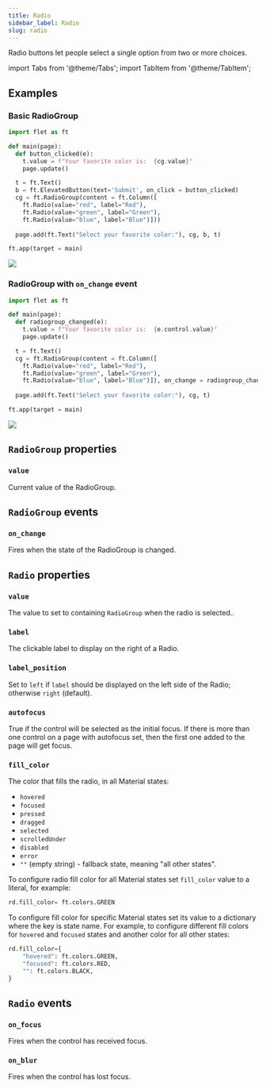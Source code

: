 ```yaml
---
title: Radio
sidebar_label: Radio
slug: radio
---
```


Radio buttons let people select a single option from two or more choices.

import Tabs from '@theme/Tabs';
import TabItem from '@theme/TabItem';

## Examples

### Basic RadioGroup

<Tabs groupId="language">
  <TabItem value="python" label="Python" default>

```python
import flet as ft

def main(page):
  def button_clicked(e):
    t.value = f"Your favorite color is:  {cg.value}"
    page.update()

  t = ft.Text()
  b = ft.ElevatedButton(text='Submit', on_click = button_clicked)
  cg = ft.RadioGroup(content = ft.Column([
    ft.Radio(value="red", label="Red"),
    ft.Radio(value="green", label="Green"),
    ft.Radio(value="blue", label="Blue")]))
  
  page.add(ft.Text("Select your favorite color:"), cg, b, t)

ft.app(target = main)
```
  </TabItem>
</Tabs>

<img src="/img/docs/controls/radio/basic-radio.gif" className="screenshot-30"/>

### RadioGroup with `on_change` event

<Tabs groupId="language">
  <TabItem value="python" label="Python" default>

```python
import flet as ft

def main(page):
  def radiogroup_changed(e):
    t.value = f"Your favorite color is:  {e.control.value}"
    page.update()

  t = ft.Text()
  cg = ft.RadioGroup(content = ft.Column([
    ft.Radio(value="red", label="Red"),
    ft.Radio(value="green", label="Green"),
    ft.Radio(value="blue", label="Blue")]), on_change = radiogroup_changed)
  
  page.add(ft.Text("Select your favorite color:"), cg, t)

ft.app(target = main)
```
  </TabItem>
</Tabs>

<img src="/img/docs/controls/radio/radio-with-change-event.gif" className="screenshot-30"/>

## `RadioGroup` properties

### `value`

Current value of the RadioGroup.

## `RadioGroup` events

### `on_change`

Fires when the state of the RadioGroup is changed.

## `Radio` properties

### `value`

The value to set to containing `RadioGroup` when the radio is selected..

### `label`

The clickable label to display on the right of a Radio.

### `label_position`

Set to `left` if `label` should be displayed on the left side of the Radio; otherwise `right` (default).

### `autofocus`

True if the control will be selected as the initial focus. If there is more than one control on a page with autofocus set, then the first one added to the page will get focus.

### `fill_color`

The color that fills the radio, in all Material states:

* `hovered`
* `focused`
* `pressed`
* `dragged`
* `selected`
* `scrolledUnder`
* `disabled`
* `error`
* `""` (empty string) - fallback state, meaning "all other states".

To configure radio fill color for all Material states set `fill_color` value to a literal, for example:

```python
rd.fill_color= ft.colors.GREEN
```

To configure fill color for specific Material states set its value to a dictionary where the key is state name. For example, to configure different fill colors for `hovered` and `focused` states and another color for all other states:

```python
rd.fill_color={
    "hovered": ft.colors.GREEN,
    "focused": ft.colors.RED,
    "": ft.colors.BLACK,
}
```

## `Radio` events

### `on_focus`

Fires when the control has received focus.

### `on_blur`

Fires when the control has lost focus.